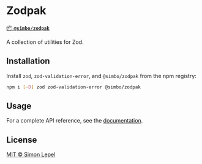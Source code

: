 # Zodpak

[📦 **`@simbo/zodpak`**](https://npmjs.com/package/@simbo/zodpak)

A collection of utilities for Zod.

## Installation

Install `zod`, `zod-validation-error`, and `@simbo/zodpak` from the npm
registry:

```bash
npm i [-D] zod zod-validation-error @simbo/zodpak
```

## Usage

For a complete API reference, see the
[documentation](https://simbo.codes/packages/modules/_simbo_zodpak/).

## License

[MIT © Simon Lepel](http://simbo.mit-license.org/2025/)
